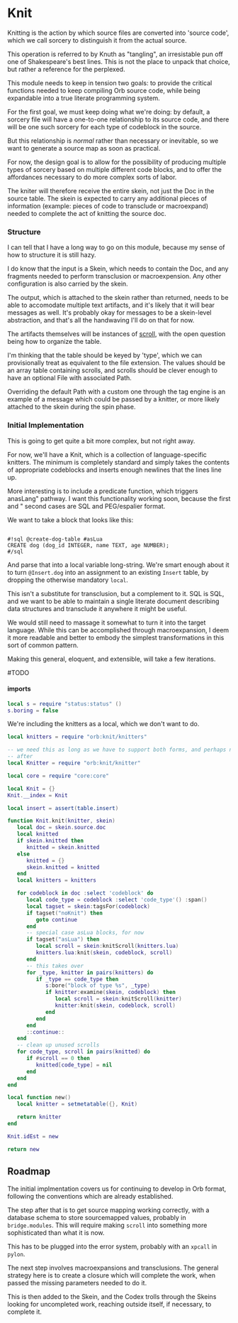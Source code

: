# Knit


  Knitting is the action by which source files are converted into 'source
code', which we call sorcery to distinguish it from the actual source\.

This operation is referred to by Knuth as "tangling", an irresistable pun off
one of Shakespeare's best lines\.  This is not the place to unpack that choice,
but rather a reference for the perplexed\.

This module needs to keep in tension two goals: to provide the critical
functions needed to keep compiling Orb source code, while being expandable
into a true literate programming system\.

For the first goal, we must keep doing what we're doing: by default, a sorcery
file will have a one\-to\-one relationship to its source code, and there will be
one such sorcery for each type of codeblock in the source\.

But this relationship is *normal* rather than necessary or inevitable, so we
want to generate a source map as soon as practical\.

For now, the design goal is to allow for the possibility of producing multiple
types of sorcery based on multiple different code blocks, and to offer the
affordances necessary to do more complex sorts of labor\.

The kniter will therefore receive the entire skein, not just the Doc in the
source table\.  The skein is expected to carry any additional pieces of
information \(example: pieces of code to transclude or macroexpand\) needed to
complete the act of knitting the source doc\.


### Structure

  I can tell that I have a long way to go on this module, because my sense of
how to structure it is still hazy\.

I do know that the input is a Skein, which needs to contain the Doc, and any
fragments needed to perform transclusion or macroexpension\.  Any other
configuration is also carried by the skein\.

The output, which is attached to the skein rather than returned, needs to be
able to accomodate multiple text artifacts, and it's likely that it will bear
messages as well\.  It's probably okay for messages to be a skein\-level
abstraction, and that's all the handwaving I'll do on that for now\.

The artifacts themselves will be instances of [scroll](https://gitlab.com/special-circumstance/scroll/-/blob/trunk/doc/md/.md), with the
open question being how to organize the table\.

I'm thinking that the table should be keyed by 'type', which we can
provisionally treat as equivalent to the file extension\. The values should be
an array table containing scrolls, and scrolls should be clever enough to have
an optional File with associated Path\.

Overriding the default Path with a custom one through the tag engine is an
example of a message which could be passed by a knitter, or more likely
attached to the skein during the spin phase\.


### Initial Implementation

This is going to get quite a bit more complex, but not right away\.

For now, we'll have a Knit, which is a collection of language\-specific
knitters\.  The minimum is completely standard and simply takes the contents of
appropriate codeblocks and inserts enough newlines that the lines line up\.

More interesting is to include a predicate function, which triggers anasLang" pathway\.  I want this functionality working soon, because the first
and
" second cases are SQL and PEG/espalier format\.

We want to take a block that looks like this:

```orb

#!sql @create-dog-table #asLua
CREATE dog (dog_id INTEGER, name TEXT, age NUMBER);
#/sql

```

And parse that into a local variable long\-string\.  We're smart enough about it
to turn `@Insert.dog` into an assignment to an existing `Insert` table, by
dropping the otherwise mandatory `local`\.

This isn't a substitute for transclusion, but a complement to it\. SQL is SQL,
and we want to be able to maintain a single literate document describing data
structures and transclude it anywhere it might be useful\.

We would still need to massage it somewhat to turn it into the target
language\.  While this can be accomplished through macroexpansion, I deem it
more readable and better to embody the simplest transformations in this sort
of common pattern\.

Making this general, eloquent, and extensible, will take a few iterations\.

\#TODO


#### imports

```lua
local s = require "status:status" ()
s.boring = false
```

We're including the knitters as a local, which we don't want to do\.

```lua
local knitters = require "orb:knit/knitters"

-- we need this as long as we have to support both forms, and perhaps not
-- after
local Knitter = require "orb:knit/knitter"

local core = require "core:core"
```

```lua
local Knit = {}
Knit.__index = Knit
```



```lua
local insert = assert(table.insert)

function Knit.knit(knitter, skein)
   local doc = skein.source.doc
   local knitted
   if skein.knitted then
      knitted = skein.knitted
   else
      knitted = {}
      skein.knitted = knitted
   end
   local knitters = knitters

   for codeblock in doc :select 'codeblock' do
      local code_type = codeblock :select 'code_type'() :span()
      local tagset = skein:tagsFor(codeblock)
      if tagset("noKnit") then
         goto continue
      end
      -- special case asLua blocks, for now
      if tagset("asLua") then
         local scroll = skein:knitScroll(knitters.lua)
         knitters.lua:knit(skein, codeblock, scroll)
      end
      -- this takes over
      for _type, knitter in pairs(knitters) do
         if _type == code_type then
            s:bore("block of type %s", _type)
            if knitter:examine(skein, codeblock) then
               local scroll = skein:knitScroll(knitter)
               knitter:knit(skein, codeblock, scroll)
            end
         end
      end
      ::continue::
   end
   -- clean up unused scrolls
   for code_type, scroll in pairs(knitted) do
      if #scroll == 0 then
         knitted[code_type] = nil
      end
   end
end
```

```lua
local function new()
   local knitter = setmetatable({}, Knit)

   return knitter
end

Knit.idEst = new
```

```lua
return new
```


## Roadmap

  The initial implmentation covers us for continuing to develop in Orb format,
following the conventions which are already established\.

The step after that is to get source mapping working correctly, with a
database schema to store sourcemapped values, probably in `bridge.modules`\.
This will require making `scroll` into something more sophisticated than what
it is now\.

This has to be plugged into the error system, probably with an `xpcall` in
`pylon`\.

The next step involves macroexpansions and transclusions\.  The general
strategy here is to create a closure which will complete the work, when passed
the missing parameters needed to do it\.

This is then added to the Skein, and the Codex trolls through the Skeins
looking for uncompleted work, reaching outside itself, if necessary, to
complete it\.
